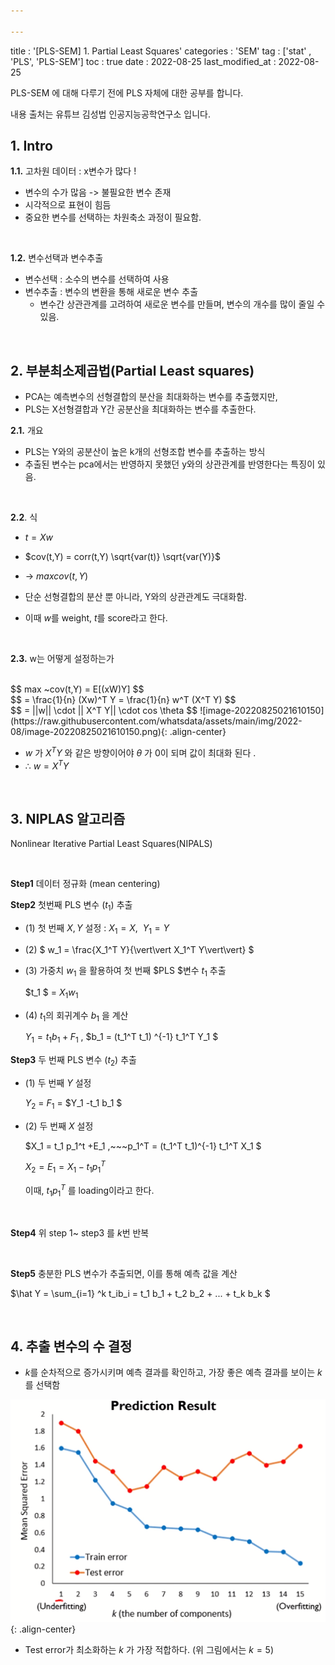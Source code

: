 ```yaml
---

---
```


title : '[PLS-SEM] 1. Partial Least Squares'
categories : 'SEM'
tag : ['stat' , 'PLS', 'PLS-SEM']
toc : true
date : 2022-08-25
last_modified_at : 2022-08-25





PLS-SEM 에 대해 다루기 전에 PLS 자체에 대한 공부를 합니다.

내용 출처는 유튜브 김성법 인공지능공학연구소 입니다. 



## 1. Intro

**1.1.** 고차원 데이터 : x변수가 많다 !

- 변수의 수가 많음 -> 불필요한 변수 존재
- 시각적으로 표현이 힘듬
- 중요한 변수를 선택하는 차원축소 과정이 필요함.

<br>

**1.2.** 변수선택과 변수추출

- 변수선택 : 소수의 변수를 선택하여 사용
- 변수추출 : 변수의 변환을 통해 새로운 변수 추출
  - 변수간 상관관계를 고려하여 새로운 변수를 만들며, 변수의 개수를 많이 줄일 수 있음.

<br>



## 2. 부분최소제곱법(Partial Least squares)

- PCA는 예측변수의 선형결합의 분산을 최대화하는 변수를 추출했지만,
- PLS는 X선형결합과 Y간 공분산을 최대화하는 변수를 추출한다. 



**2.1.** 개요

- PLS는 Y와의 공분산이 높은 k개의 선형조합 변수를 추출하는 방식
- 추출된 변수는 pca에서는 반영하지 못했던 y와의 상관관계를 반영한다는 특징이 있음. 



<br>

**2.2**. 식



- $t = Xw$ 

- $cov(t,Y) = corr(t,Y) \sqrt{var(t)} \sqrt{var(Y)}$

- -> $max cov(t,Y)$ 

- 단순 선형결합의 분산 뿐 아니라, Y와의 상관관계도 극대화함.

- 이때 $w$를 weight, $t$를 score라고 한다. 

  <br>



**2.3.** w는 어떻게 설정하는가

<br>
$$
max ~cov(t,Y) = E[(xW)Y]
$$
<BR>
$$
=  \frac{1}{n} (Xw)^T Y = \frac{1}{n} w^T (X^T Y)
$$
 <br>
$$
= ||w|| \cdot || X^T Y|| \cdot cos \theta 
$$
![image-20220825021610150](https://raw.githubusercontent.com/whatsdata/assets/main/img/2022-08/image-20220825021610150.png){: .align-center}

- $w$ 가 $X^T Y$ 와 같은  방향이어야 $\theta$ 가 0이 되며 값이 최대화 된다 .
-  $\therefore$ $w = X^T Y$

<br>

## 3. NIPLAS 알고리즘

Nonlinear Iterative Partial Least Squares(NIPALS)

<br>

**Step1**  데이터 정규화 (mean centering)

**Step2**  첫번째 PLS 변수 ($t_1$) 추출

- (1) 첫 번째 $X,Y$ 설정 : $X_1 = X,~~ Y_1 = Y$

  

- (2) $   w_1 = \frac{X_1^T Y}{\vert\vert X_1^T Y\vert\vert}   $

  

- (3) 가중치 $w_1$ 을 활용하여 첫 번째 $PLS $변수 $t_1$ 추출

  $t_1 $ = $X_1 w_1$ 

  

- (4) $t_1$의 회귀계수 $b_1$ 을 계산

  $Y_1 = t_1 b_1 + F_1$ , $b_1 = (t_1^T t_1) ^{-1} t_1^T Y_1 $

  

**Step3** 두 번째 PLS 변수 ($t_2$) 추출

- (1) 두 번째 $Y$ 설정

  $Y_2$ = $F_1$ = $Y_1 -t_1 b_1 $ 

- (2) 두 번째 $X$ 설정

  $X_1 = t_1 p_1^t +E_1 ,~~~p_1^T = (t_1^T t_1)^{-1} t_1^T X_1 $

  $X_2 = E_1 = X_1 - t_1 p_1 ^T$
  
  이때, $t_1p_1^T$ 를 loading이라고 한다. 





<br>

**Step4** 위 step 1~ step3 를 $k$번 반복

<br>

**Step5** 충분한 PLS 변수가 추출되면, 이를 통해 예측 값을 계산

$\hat Y = \sum_{i=1}  ^k t_ib_i = t_1 b_1 + t_2 b_2 + ... + t_k b_k $ 





<br>

## 4. 추출 변수의 수 결정



- $k$를 순차적으로 증가시키며 예측 결과를 확인하고, 가장 좋은 예측 결과를 보이는 $k$를 선택함



![image-20220825023549565](https://raw.githubusercontent.com/whatsdata/assets/main/img/2022-08/image-20220825023549565.png){: .align-center}

- Test error가 최소화하는 $k$ 가 가장 적합하다. (위 그림에서는 $k=5$)
